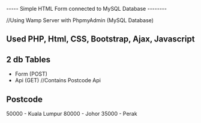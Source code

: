 ----- Simple HTML Form connected to MySQL Database --------

//Using Wamp Server with PhpmyAdmin (MySQL Database)

## Used PHP, Html, CSS, Bootstrap, Ajax, Javascript

## 2 db Tables 
- Form (POST)
- Api  (GET)  //Contains Postcode Api 


## Postcode

50000 - Kuala Lumpur
80000 - Johor
35000 - Perak




